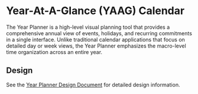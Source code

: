 # Year-At-A-Glance (YAAG) Calendar

The Year Planner is a high-level visual planning tool that provides a comprehensive annual view of events, holidays, and recurring commitments in a single interface. Unlike traditional calendar applications that focus on detailed day or week views, the Year Planner emphasizes the macro-level time organization across an entire year.

## Design

See the [Year Planner Design Document](doc/design.md) for detailed design information.
